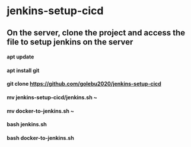 # jenkins-setup-cicd
## On the server, clone the project and access the file to setup jenkins on the server
#### apt update
#### apt install git 
#### git clone https://github.com/golebu2020/jenkins-setup-cicd 
#### mv jenkins-setup-cicd/jenkins.sh ~
#### mv docker-to-jenkins.sh ~
#### bash jenkins.sh
#### bash docker-to-jenkins.sh
